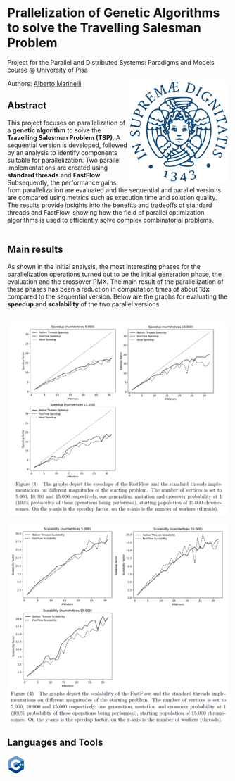 # Prallelization of Genetic Algorithms to solve the Travelling Salesman Problem

Project for the Parallel and Distributed Systems: Paradigms and Models course @ [University of Pisa](https://www.unipi.it/index.php/english)

<img src="imgs/unipi_logo.png" align="right" alt="Unipi logo">

Authors: [Alberto Marinelli](https://github.com/AlbertoMarinelli)


## Abstract
This project focuses on parallelization of a **genetic algorithm** to solve the **Travelling Salesman Problem (TSP)**. A sequential version is developed, followed by an analysis to identify components suitable for parallelization. Two parallel implementations are created using **standard threads** and **FastFlow**. Subsequently, the performance gains from parallelization are evaluated and the sequential and parallel versions are compared using metrics such as execution time and solution quality. The results provide insights into the benefits and tradeoffs of standard threads and FastFlow, showing how the field of parallel optimization algorithms is used to efficiently solve complex combinatorial problems.
<br /><br />

## Main results
As shown in the initial analysis, the most interesting phases for the parallelization operations turned out to be the initial generation phase, the evaluation and the crossover PMX. The main result of the parallelization of these phases has been a reduction in computation times of about **18x** compared to the sequential version. Below are the graphs for evaluating the **speedup** and **scalability** of the two parallel versions.
<br/><br/>
<p>
<img src="imgs/speedup.png" align="center" alt="Speedup">
<br/><br/>
<img src="imgs/scalability.png" align="center" alt="Scalability">
</p>

## Languages and Tools
<p align="left"> <a href="https://www.w3schools.com/cpp/" target="_blank" rel="noreferrer"> <img src="https://raw.githubusercontent.com/devicons/devicon/master/icons/cplusplus/cplusplus-original.svg" alt="cplusplus" width="40" height="40"/> </a> </p>
